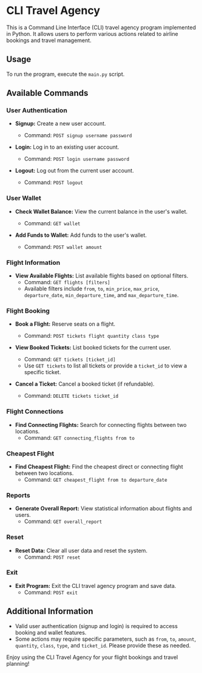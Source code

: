 # CLI Travel Agency

This is a Command Line Interface (CLI) travel agency program implemented in Python. It allows users to perform various actions related to airline bookings and travel management.

## Usage

To run the program, execute the `main.py` script.

## Available Commands

### User Authentication

- **Signup:** Create a new user account.
  - Command: `POST signup username password`

- **Login:** Log in to an existing user account.
  - Command: `POST login username password`

- **Logout:** Log out from the current user account.
  - Command: `POST logout`

### User Wallet

- **Check Wallet Balance:** View the current balance in the user's wallet.
  - Command: `GET wallet`

- **Add Funds to Wallet:** Add funds to the user's wallet.
  - Command: `POST wallet amount`

### Flight Information

- **View Available Flights:** List available flights based on optional filters.
  - Command: `GET flights [filters]`
  - Available filters include `from`, `to`, `min_price`, `max_price`, `departure_date`, `min_departure_time`, and `max_departure_time`.

### Flight Booking

- **Book a Flight:** Reserve seats on a flight.
  - Command: `POST tickets flight quantity class type`

- **View Booked Tickets:** List booked tickets for the current user.
  - Command: `GET tickets [ticket_id]`
  - Use `GET tickets` to list all tickets or provide a `ticket_id` to view a specific ticket.

- **Cancel a Ticket:** Cancel a booked ticket (if refundable).
  - Command: `DELETE tickets ticket_id`

### Flight Connections

- **Find Connecting Flights:** Search for connecting flights between two locations.
  - Command: `GET connecting_flights from to`

### Cheapest Flight

- **Find Cheapest Flight:** Find the cheapest direct or connecting flight between two locations.
  - Command: `GET cheapest_flight from to departure_date`

### Reports

- **Generate Overall Report:** View statistical information about flights and users.
  - Command: `GET overall_report`

### Reset

- **Reset Data:** Clear all user data and reset the system.
  - Command: `POST reset`

### Exit

- **Exit Program:** Exit the CLI travel agency program and save data.
  - Command: `POST exit`

## Additional Information

- Valid user authentication (signup and login) is required to access booking and wallet features.
- Some actions may require specific parameters, such as `from`, `to`, `amount`, `quantity`, `class`, `type`, and `ticket_id`. Please provide these as needed.

Enjoy using the CLI Travel Agency for your flight bookings and travel planning!

